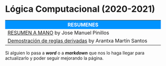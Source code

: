 # Lógica Computacional (2020-2021)



<table>  
	<tr style="background-color: rgb(0, 147, 255);">
    	<th width="60%" style="color:#FFFFFF">RESUMENES</th>
	</tr>   
    <tr>
		<td><a href="Resumenes/Lógica computacional.pdf">RESUMEN A MANO</a> by Jose Manuel Pinillos</td>
    </tr>    
    <tr>
		<td><a href="Resumenes/Demostración de reglas derivadas.pdf">Demostración de reglas derivadas</a> by Arantxa Martín Santos</td>
    </tr>  
</table>

Si alguien lo pasa a ***word*** o a ***markdown*** que nos lo haga llegar para actualizarlo y poder seguir mejorando la página.

